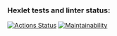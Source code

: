 ### Hexlet tests and linter status:
[![Actions Status](https://github.com/mihael-stormrage/backend-project-lvl1/workflows/hexlet-check/badge.svg)](https://github.com/mihael-stormrage/backend-project-lvl1/actions)
[![Maintainability](https://api.codeclimate.com/v1/badges/f591cc7b86e4b4a345eb/maintainability)](https://codeclimate.com/github/mihael-stormrage/backend-project-lvl1/maintainability)